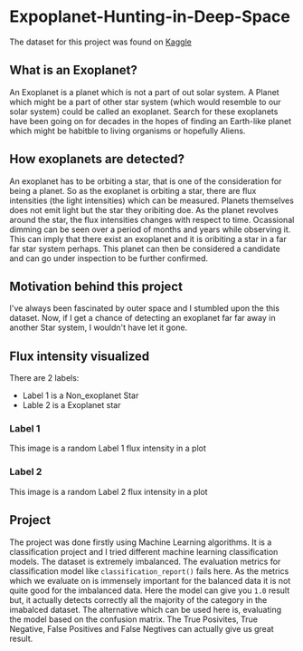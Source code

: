 # Expoplanet-Hunting-in-Deep-Space 
The dataset for this project was found on [Kaggle](https://www.kaggle.com/keplersmachines/kepler-labelled-time-series-data)

## What is an Exoplanet?
An Exoplanet is a planet which is not a part of out solar system. A Planet which might be a part of other star system (which would resemble to our solar system) could be called an exoplanet. Search for these exoplanets have been going on for decades in the hopes of finding an Earth-like planet which might be habitble to living organisms or hopefully Aliens.

## How exoplanets are detected? 
An exoplanet has to be orbiting a star, that is one of the consideration for being a planet. So as the exoplanet is orbiting a star, there are flux intensities (the light intensities) which can be measured. Planets themselves does not emit light but the star they oribiting doe. As the planet revolves around the star, the flux intensities changes with respect to time. Ocassional dimming can be seen over a period of months and years while observing it. This can imply that there exist an exoplanet and it is oribiting a star in a far far star system perhaps. This planet can then be considered a candidate and can go under inspection to be further confirmed.  

## Motivation behind this project 
I've always been fascinated by outer space and I stumbled upon the this dataset. Now, if I get a chance of detecting an exoplanet far far away in another Star system, I wouldn't have let it gone. 

## Flux intensity visualized 
There are 2 labels:
- Label 1 is a Non_exoplanet Star
- Lable 2 is a Exoplanet star

### Label 1
This image is a random Label 1 flux intensity in a plot

### Label 2
This image is a random Label 2 flux intensity in a plot 

## Project 
The project was done firstly using Machine Learning algorithms. It is a classification project and I tried different machine learning classification models. The dataset is extremely imbalanced. The evaluation metrics for classification model like `classification_report()` fails here. As the metrics which we evaluate on is immensely important for the balanced data it is not quite good for the imbalanced data. Here the model can give you `1.0` result but, it actually detects correctly all the majority of the category in the imabalced dataset. 
The alternative which can be used here is, evaluating the model based on the confusion matrix. The True Posivites, True Negative, False Positives and False Negtives can actually give us great result. 
  